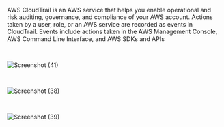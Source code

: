 
AWS CloudTrail is an AWS service that helps you enable operational and risk auditing, governance, and compliance of your AWS account. Actions taken by a user, role, or an AWS service are recorded as events in CloudTrail. Events include actions taken in the AWS Management Console, AWS Command Line Interface, and AWS SDKs and APIs

<pre>
  
</pre>
![Screenshot (41)](https://github.com/flickerbot/AWSn/assets/78339973/da1928e4-f87d-4e9d-a669-99787de432ad)
<pre>
  
</pre>
![Screenshot (38)](https://github.com/flickerbot/AWSn/assets/78339973/7254fe93-2aef-4e56-817c-bf5fe943d304)
<pre>
  
</pre>
![Screenshot (39)](https://github.com/flickerbot/AWSn/assets/78339973/02ca0751-bdbc-4ee1-82fb-fc27bdf4ef14)
